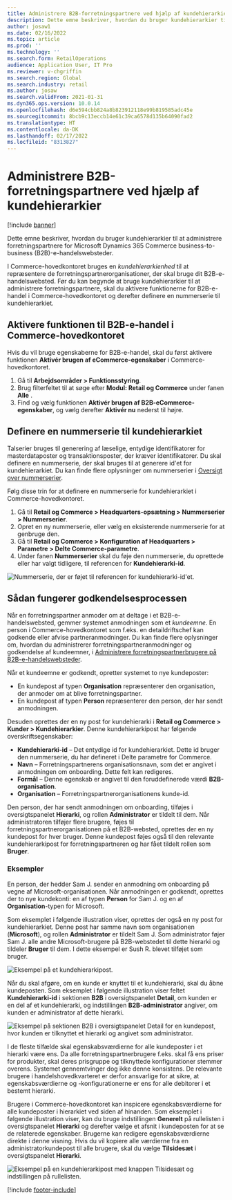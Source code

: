 ```yaml
---
title: Administrere B2B-forretningspartnere ved hjælp af kundehierarkier
description: Dette emne beskriver, hvordan du bruger kundehierarkier til at administrere forretningspartnere for Microsoft Dynamics 365 Commerce business-to-business (B2B)-e-handelswebsteder.
author: josaw1
ms.date: 02/16/2022
ms.topic: article
ms.prod: ''
ms.technology: ''
ms.search.form: RetailOperations
audience: Application User, IT Pro
ms.reviewer: v-chgriffin
ms.search.region: Global
ms.search.industry: retail
ms.author: josaw
ms.search.validFrom: 2021-01-31
ms.dyn365.ops.version: 10.0.14
ms.openlocfilehash: d6e594cbb824a8b823912118e99b819585adc45e
ms.sourcegitcommit: 8bcb9c13eccb14e61c39ca6578d135b64090fad2
ms.translationtype: HT
ms.contentlocale: da-DK
ms.lasthandoff: 02/17/2022
ms.locfileid: "8313827"
---
```

# <a name="manage-b2b-business-partners-using-customer-hierarchies"></a>Administrere B2B-forretningspartnere ved hjælp af kundehierarkier

[!include [banner](../../includes/banner.md)]

Dette emne beskriver, hvordan du bruger kundehierarkier til at administrere forretningspartnere for Microsoft Dynamics 365 Commerce business-to-business (B2B)-e-handelswebsteder.

I Commerce-hovedkontoret bruges en *kundehierarkienhed* til at repræsentere de forretningspartnerorganisationer, der skal bruge dit B2B-e-handelswebsted. Før du kan begynde at bruge kundehierarkier til at administrere forretningspartnere, skal du aktivere funktionerne for B2B-e-handel i Commerce-hovedkontoret og derefter definere en nummerserie til kundehierarkiet.

## <a name="enable-the-b2b-e-commerce-feature-in-commerce-headquarters"></a>Aktivere funktionen til B2B-e-handel i Commerce-hovedkontoret

Hvis du vil bruge egenskaberne for B2B-e-handel, skal du først aktivere funktionen **Aktivér brugen af eCommerce-egenskaber** i Commerce-hovedkontoret.

1. Gå til **Arbejdsområder \> Funktionsstyring**.
1. Brug filterfeltet til at søge efter **Modul: Retail og Commerce** under fanen **Alle** .
1. Find og vælg funktionen **Aktivér brugen af B2B-eCommerce-egenskaber**, og vælg derefter **Aktivér nu** nederst til højre.

## <a name="define-a-number-sequence-for-the-customer-hierarchy"></a>Definere en nummerserie til kundehierarkiet

Talserier bruges til generering af læselige, entydige identifikatorer for masterdataposter og transaktionsposter, der kræver identifikatorer. Du skal definere en nummerserie, der skal bruges til at generere id'et for kundehierarkiet. Du kan finde flere oplysninger om nummerserier i [Oversigt over nummerserier](/dynamics365/fin-ops-core/fin-ops/organization-administration/number-sequence-overview).

Følg disse trin for at definere en nummerserie for kundehierarkiet i Commerce-hovedkontoret.

1. Gå til **Retail og Commerce \> Headquarters-opsætning \> Nummerserier \> Nummerserier**.
1. Opret en ny nummerserie, eller vælg en eksisterende nummerserie for at genbruge den.
1. Gå til **Retail og Commerce \> Konfiguration af Headquarters \> Parametre \> Delte Commerce-parametre**.
1. Under fanen **Nummerserier** skal du føje den nummerserie, du oprettede eller har valgt tidligere, til referencen for **Kundehierarki-id**.

![Nummerserie, der er føjet til referencen for kundehierarki-id'et.](../media/NumberSequenceCustHierarchy.png)

## <a name="how-the-approval-process-works"></a>Sådan fungerer godkendelsesprocessen

Når en forretningspartner anmoder om at deltage i et B2B-e-handelswebsted, gemmer systemet anmodningen som et *kundeemne*. En person i Commerce-hovedkontoret som f.eks. en detaildriftschef kan godkende eller afvise partneranmodninger. Du kan finde flere oplysninger om, hvordan du administrerer forretningspartneranmodninger og godkendelse af kundeemner, i [Administrere forretningspartnerbrugere på B2B-e-handelswebsteder](manage-b2b-users.md).

Når et kundeemne er godkendt, opretter systemet to nye kundeposter:

- En kundepost af typen **Organisation** repræsenterer den organisation, der anmoder om at blive forretningspartner.
- En kundepost af typen **Person** repræsenterer den person, der har sendt anmodningen.

Desuden oprettes der en ny post for kundehierarki i **Retail og Commerce \> Kunder \> Kundehierarkier**. Denne kundehierarkipost har følgende overskriftsegenskaber:

- **Kundehierarki-id** – Det entydige id for kundehierarkiet. Dette id bruger den nummerserie, du har defineret i Delte parametre for Commerce.
- **Navn** – Forretningspartnerens organisationsnavn, som det er angivet i anmodningen om onboarding. Dette felt kan redigeres.
- **Formål** – Denne egenskab er angivet til den foruddefinerede værdi **B2B-organisation**.
- **Organisation** – Forretningspartnerorganisationens kunde-id.

Den person, der har sendt anmodningen om onboarding, tilføjes i oversigtspanelet **Hierarki**, og rollen **Administrator** er tildelt til dem. Når administratoren tilføjer flere brugere, føjes til forretningspartnerorganisationen på et B2B-websted, oprettes der en ny kundepost for hver bruger. Denne kundepost føjes også til den relevante kundehierarkipost for forretningspartneren og har fået tildelt rollen som **Bruger**.

### <a name="examples"></a>Eksempler

En person, der hedder Sam J. sender en anmodning om onboarding på vegne af Microsoft-organisationen. Når anmodningen er godkendt, oprettes der to nye kundekonti: en af typen **Person** for Sam J. og en af **Organisation**-typen for Microsoft.

Som eksemplet i følgende illustration viser, oprettes der også en ny post for kundehierarkiet. Denne post har samme navn som organisationen (**Microsoft**), og rollen **Administrator** er tildelt Sam J. Som administrator føjer Sam J. alle andre Microsoft-brugere på B2B-webstedet til dette hierarki og tildeler **Bruger** til dem. I dette eksempel er Sush R. blevet tilføjet som bruger.

![Eksempel på et kundehierarkipost.](../media/CustomerHierarchy2.png)

Når du skal afgøre, om en kunde er knyttet til et kundehierarki, skal du åbne kundeposten. Som eksemplet i følgende illustration viser feltet **Kundehierarki-id** i sektionen **B2B** i oversigtspanelet **Detail**, om kunden er en del af et kundehierarki, og indstillingen **B2B-administrator** angiver, om kunden er administrator af dette hierarki.

![Eksempel på sektionen B2B i oversigtspanelet Detail for en kundepost, hvor kunden er tilknyttet et hierarki og angivet som administrator.](../media/CustomerHierarchyMapping2.png)

I de fleste tilfælde skal egenskabsværdierne for alle kundeposter i et hierarki være ens. Da alle forretningspartnerbrugere f.eks. skal få ens priser for produkter, skal deres prisgruppe og tilknyttede konfigurationer stemmer overens. Systemet gennemtvinger dog ikke denne konsistens. De relevante brugere i handelshovedkvarteret er derfor ansvarlige for at sikre, at egenskabsværdierne og -konfigurationerne er ens for alle debitorer i et bestemt hierarki.

Brugere i Commerce-hovedkontoret kan inspicere egenskabsværdierne for alle kundeposter i hierarkiet ved siden af hinanden. Som eksemplet i følgende illustration viser, kan du bruge indstillingen **Generelt** på rullelisten i oversigtspanelet **Hierarki** og derefter vælge et afsnit i kundeposten for at se de relaterede egenskaber. Brugerne kan redigere egenskabsværdierne direkte i denne visning. Hvis du vil kopiere alle værdierne fra en administratorkundepost til alle brugere, skal du vælge **Tilsidesæt** i oversigtspanelet **Hierarki**.

![Eksempel på en kundehierarkipost med knappen Tilsidesæt og indstillingen på rullelisten.](../media/HierarchyDetails2.png)

[!include [footer-include](../../includes/footer-banner.md)]
